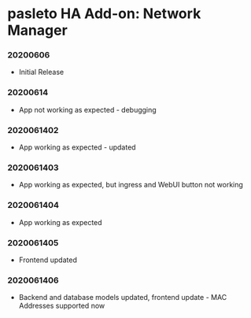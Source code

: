 # pasleto HA Add-on: Network Manager

### 20200606
- Initial Release

### 20200614
- App not working as expected - debugging

### 2020061402
- App working as expected - updated

### 2020061403
- App working as expected, but ingress and WebUI button not working

### 2020061404
- App working as expected

### 2020061405
- Frontend updated

### 2020061406
- Backend and database models updated, frontend update - MAC Addresses supported now